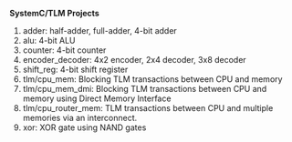 **SystemC/TLM Projects**

1. adder: half-adder, full-adder, 4-bit adder
2. alu: 4-bit ALU
3. counter: 4-bit counter
4. encoder_decoder: 4x2 encoder, 2x4 decoder, 3x8 decoder
5. shift_reg: 4-bit shift register
6. tlm/cpu_mem: Blocking TLM transactions between CPU and memory
7. tlm/cpu_mem_dmi: Blocking TLM transactions between CPU and memory using Direct Memory Interface
8. tlm/cpu_router_mem: TLM transactions between CPU and multiple memories via an interconnect.
9. xor: XOR gate using NAND gates

